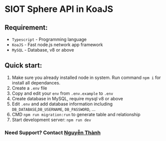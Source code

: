 # SIOT Sphere API in KoaJS

## Requirement:
- `Typescript` - Programming language
- `KoaJS` - Fast node.js network app framework
- `MySQL` - Database, v8 or above

## Quick start:

1. Make sure you already installed node in system. Run command `npm i` for install all dependances.
2. Create a `.env` file
3. Copy and edit your `env` from `.env.example` to `.env`
4. Create database in MySQL, require mysql v8 or above
5. Edit `.env` and add database information including `DB_DATABASE`,`DB_USERNAME`, `DB_PASSWORD`, ...
6. CMD `npm run migration:run` to generate table and relationship
7. Start development server: `npm run dev`

### Need Support? Contact [Nguyễn Thành](https://facebook.com/thanhthanchuc)
